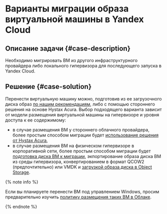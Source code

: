 # Варианты миграции образа виртуальной машины в Yandex Cloud

## Описание задачи {#case-description}
Необходимо мигрировать ВМ из другого инфраструктурного провайдера либо локального гипервизора для последующего запуска в Yandex Cloud.

## Решение {#case-solution}
Перенести виртуальную машину можно, подготовив из ее загрузочного диска образ [по нашим рекомендациям](../../../compute/operations/image-create/create-from-image.md), либо с помощью стороннего решения на основе Hystax Acura. 
Выбор подходящего варианта зависит от модели размещения виртуальной машины на гипервизоре и уровня доступа к ее содержимому:

- в случае размещения ВМ у стороннего облачного провайдера, более простым способом миграции будет [использование решения от Hystax Acura](../../../tutorials/infrastructure-management/hystax-migration.md),
- в случае размещения ВМ на физическом гипервизоре в корпоративной сети, более простым способом миграции будет [подготовка диска ВМ к миграции](../../../compute/operations/image-create/custom-image.md), экпортирование образа диска ВМ из среды гипервизора, конвертированием в формат QCOW2 (предпочтительно) или VMDK и [загрузкой образа диска в Object Storage](../../../compute/operations/image-create/upload.md).

{% note info %}

Если вы планируете перенести ВМ под управлением Windows, просим предварительно изучить [политику размещения таких ВМ в Облаке](../../../microsoft/licensing.md).

{% endnote %}
